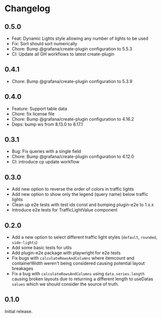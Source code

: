 # Changelog

## 0.5.0

- Feat: Dynamic Lights style allowing any number of lights to be used
- Fix: Sort should sort numerically
- Chore: Bump @grafana/create-plugin configuration to 5.5.3
- CI: Update all GH workflows to latest create-plugin

## 0.4.1

- Chore: Bump @grafana/create-plugin configuration to 5.3.9

## 0.4.0

- Feature: Support table data
- Chore: fix license file
- Chore: Bump @grafana/create-plugin configuration to 4.16.2
- Deps: bump ws from 8.13.0 to 8.17.1

## 0.3.1

- Bug: Fix queries with a single field
- Chore: Bump @grafana/create-plugin configuration to 4.12.0
- CI: introduce cp update workflow

## 0.3.0

- Add new option to reverse the order of colors in traffic lights
- Add new option to show only the legend (query name) below traffic lights
- Clean up e2e tests with test ids const and bumping plugin-e2e to 1.x.x
- Introduce e2e tests for TrafficLightValue component

## 0.2.0

- Add a new option to select different traffic light styles (`default`, `rounded`, `side-lights`)
- Add some basic tests for utils
- Add plugin-e2e package with playwright for e2e tests
- Fix bugs with `calculateRowsAndColumns` where itemcount and containerWidth weren't being considered causing potential layout breakages
- Fix a bug with `calculateRowsAndColumns` using `data.series.length` causing broken layouts due to returning a different length to useDatas `values` which we should consider the source of truth.

## 0.1.0

Initial release.
